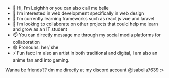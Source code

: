 - 👋 Hi, I’m Leighhh or you can also call me belle
- 👀 I’m interested in web development specifically in web design
- 🌱 I’m currently learning frameworks such as react js vue and laravel
- 💞️ I’m looking to collaborate on other projects that could help me learn and grow as an IT student 
- 📫 You can directly message me through my social media platforms for collaboration 
- 😄 Pronouns: her/ she
- ⚡ Fun fact: Im also an artist in both traditional and digital, I am also an anime fan and into gaming.

      
Wanna be friends?? dm me directly at my discord account @isabella7639 :> 


<!---
LeahArgs09/LeahArgs09 is a ✨ special ✨ repository because its `README.md` (this file) appears on your GitHub profile.
You can click the Preview link to take a look at your changes.
--->
